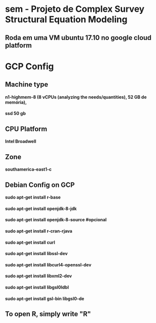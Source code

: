 # sem - Projeto de Complex Survey Structural Equation Modeling 
## Roda em uma VM ubuntu 17.10 no google cloud platform

# GCP Config 

## Machine type 
#### n1-highmem-8 (8 vCPUs (analyzing the needs/quantities), 52 GB de memória),
#### ssd 50 gb
## CPU Platform
#### Intel Broadwell
## Zone
#### southamerica-east1-c
## Debian Config on GCP
#### sudo apt-get install r-base
#### sudo apt-get install openjdk-8-jdk
#### sudo apt-get install openjdk-8-source #opcional
#### sudo apt-get install r-cran-rjava
#### sudo apt-get install curl
#### sudo apt-get install libssl-dev
#### sudo apt-get install libcurl4-openssl-dev
#### sudo apt-get install libxml2-dev
#### sudo apt-get install libgsl0ldbl
#### sudo apt-get install gsl-bin libgsl0-de
## To open R, simply write "R"